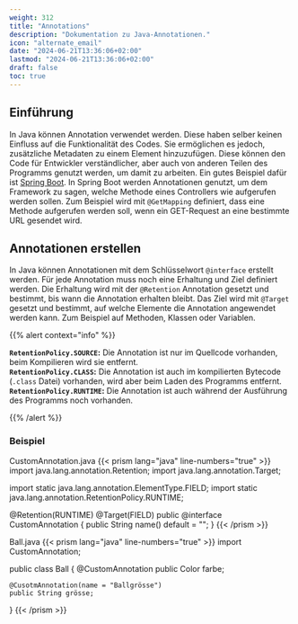 ```yaml
---
weight: 312
title: "Annotations"
description: "Dokumentation zu Java-Annotationen."
icon: "alternate_email"
date: "2024-06-21T13:36:06+02:00"
lastmod: "2024-06-21T13:36:06+02:00"
draft: false
toc: true
---
```


## Einführung

In Java können Annotation verwendet werden. Diese haben selber keinen Einfluss auf die Funktionalität des Codes.
Sie ermöglichen es jedoch, zusätzliche Metadaten zu einem Element hinzuzufügen. Diese können den Code für Entwickler verständlicher,
aber auch von anderen Teilen des Programms genutzt werden, um damit zu arbeiten. Ein gutes Beispiel dafür ist [Spring Boot](https://spring.io/projects/spring-boot).
In Spring Boot werden Annotationen genutzt, um dem Framework zu sagen, welche Methode eines Controllers wie aufgerufen werden sollen.
Zum Beispiel wird mit `@GetMapping` definiert, dass eine Methode aufgerufen werden soll, wenn ein GET-Request an eine bestimmte URL gesendet wird.

## Annotationen erstellen

In Java können Annotationen mit dem Schlüsselwort `@interface` erstellt werden. Für jede Annotation muss noch eine Erhaltung und Ziel definiert werden.
Die Erhaltung wird mit der `@Retention` Annotation gesetzt und bestimmt, bis wann die Annotation erhalten bleibt.
Das Ziel wird mit `@Target` gesetzt und bestimmt, auf welche Elemente die Annotation angewendet werden kann. Zum Beispiel auf Methoden, Klassen oder Variablen.

{{% alert context="info" %}}

**`RetentionPolicy.SOURCE`:** Die Annotation ist nur im Quellcode vorhanden, beim Kompilieren wird sie entfernt.  
**`RetentionPolicy.CLASS`:** Die Annotation ist auch im kompilierten Bytecode (`.class` Datei) vorhanden, wird aber beim Laden des Programms entfernt.  
**`RetentionPolicy.RUNTIME`:** Die Annotation ist auch während der Ausführung des Programms noch vorhanden.  

{{% /alert %}}

### Beispiel

CustomAnnotation.java
{{< prism lang="java" line-numbers="true"  >}}
import java.lang.annotation.Retention;
import java.lang.annotation.Target;
 
import static java.lang.annotation.ElementType.FIELD;
import static java.lang.annotation.RetentionPolicy.RUNTIME;
 
@Retention(RUNTIME)
@Target(FIELD)
public @interface CustomAnnotation {
    public String name() default = "";
}
{{< /prism >}}

Ball.java
{{< prism lang="java" line-numbers="true" >}}
import CustomAnnotation;
 
public class Ball {
    @CustomAnnotation
    public Color farbe;
 
    @CusotmAnnotation(name = "Ballgrösse")
    public String grösse;
}
{{< /prism >}}
